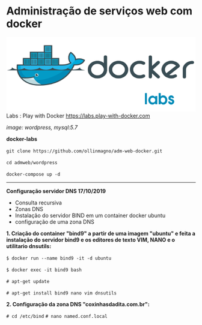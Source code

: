 # Administração de serviços web com docker
![](https://github.com/ollinmagno/adm-web-docker/blob/master/Dockerlab.png)
<br>
Labs : Play with Docker
https://labs.play-with-docker.com

*image: wordpress, mysql:5.7*

**docker-labs**

`git clone https://github.com/ollinmagno/adm-web-docker.git`

`cd admweb/wordpress`

`docker-compose up -d`
_______________________________________________________

**Configuração servidor DNS 17/10/2019**
<ul>
  <li>Consulta recursiva</li>
  <li>Zonas DNS</li>
  <li>Instalação do servidor BIND em um container docker ubuntu</li>
  <li>configuração de uma zona DNS </li>
</ul> 


**1. Criação do container "bind9" a partir de uma imagem "ubuntu" e feita a instalação do servidor bind9 e os editores de texto VIM, NANO e o utilitario dnsutils:**

`$ docker run --name bind9 -it -d ubuntu`

`$ docker exec -it bind9 bash`

`# apt-get update`

`# apt-get install bind9 nano vim dnsutils`


**2. Configuração da zona DNS "coxinhasdadita.com.br":**

`# cd /etc/bind`
`# nano named.conf.local`
